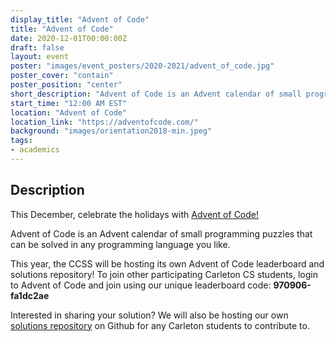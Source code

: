 ```yaml
---
display_title: "Advent of Code"
title: "Advent of Code"
date: 2020-12-01T00:00:00Z
draft: false
layout: event
poster: "images/event_posters/2020-2021/advent_of_code.jpg"
poster_cover: "contain"
poster_position: "center"
short_description: "Advent of Code is an Advent calendar of small programming puzzles that can be solved in any programming language you like."
start_time: "12:00 AM EST"
location: "Advent of Code"
location_link: "https://adventofcode.com/"
background: "images/orientation2018-min.jpeg"
tags:
- academics
---
```


## Description

This December, celebrate the holidays with [Advent of Code!](https://adventofcode.com/)

Advent of Code is an Advent calendar of small programming puzzles that can be solved in any programming language you like.

This year, the CCSS will be hosting its own Advent of Code leaderboard and solutions repository! To join other participating Carleton CS students, login to Advent of Code and join using our unique leaderboard code: **970906-fa1dc2ae**

Interested in sharing your solution? We will also be hosting our own [solutions repository](https://github.com/CarletonComputerScienceSociety/advent-of-code-2020) on Github for any Carleton students to contribute to.
